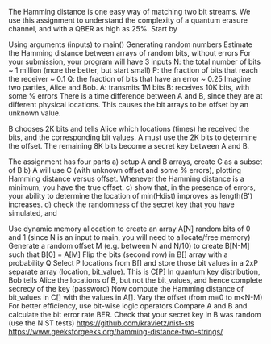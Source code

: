 The Hamming distance is one easy way of matching two bit streams. We use this assignment to understand the complexity of a quantum erasure channel, and with a QBER as high as 25%. Start by

Using arguments (inputs) to main()
Generating random numbers
Estimate the Hamming distance between arrays of random bits, without errors
For your submission, your program will have 3 inputs
N: the total number of bits ~ 1 million (more the better, but start small)
P: the fraction of bits that reach the receiver ~ 0.1
Q: the fraction of bits that have an error ~ 0.25
Imagine two parties, Alice and Bob.
A: transmits 1M bits
B: receives 10K bits, with some % errors
There is a time difference between A and B, since they are at different physical locations. This causes the bit arrays to be offset by an unknown value.

B chooses 2K bits and tells Alice which locations (times) he received the bits, and the corresponding bit values.
A must use the 2K bits to determine the offset.  The remaining 8K bits become a secret key between A and B.

The assignment has four parts
a) setup A and B arrays, create C as a subset of B
b) A will use C (with unknown offset and some % errors), plotting Hamming distance versus offset. Whenever the Hamming distance is a minimum, you have the true offset.
c) show that, in the presence of errors, your ability to determine the location of min(Hdist) improves as length(B') increases.
d) check the randomness of the secret key that you have simulated, and

Use dynamic memory allocation to create an array A[N] random bits of 0 and 1 (since N is an input to main, you will need to allocate/free memory)
Generate a random offset M (e.g. between N and N/10) to create B[N-M] such that B[0] = A[M]
Flip the bits (second row) in B[] array with a probability Q
Select P locations from B[] and store those bit values in a 2xP separate array (location, bit_value). This is C[P]
In quantum key distribution,  Bob tells Alice the locations of B, but not the bit_values, and hence complete secrecy of the key (password)
Now compute the Hamming distance of bit_values in C[] with the values in A[].  Vary the offset (from m=0 to m<N-M)
For better efficiency, use bit-wise logic operators
Compare A and B and calculate the bit error rate BER.
Check that your secret key in B was random (use the NIST tests)
https://github.com/kravietz/nist-sts
https://www.geeksforgeeks.org/hamming-distance-two-strings/
